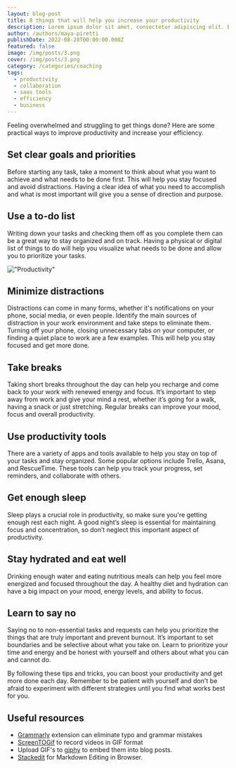 ```yaml
---
layout: blog-post
title: 8 things that will help you increase your productivity
description: Lorem ipsum dolor sit amet, consectetur adipiscing elit. Et nemo nimium beatus est; Idemne, quod iucunde? Duo Reges constructio interrete. At iamdecimum annum in spelunca iacet.
author: /authors/maya-piretti
publishDate: 2022-08-28T00:00:00.000Z
featured: false
image: /img/posts/3.png
cover: /img/posts/3.png
category: /categories/coaching
tags:
  - productivity
  - collaboration
  - saas tools
  - efficiency
  - business
---
```


Feeling overwhelmed and struggling to get things done? Here are some practical ways to improve productivity and increase your efficiency.

## Set clear goals and priorities
Before starting any task, take a moment to think about what you want to achieve and what needs to be done first. This will help you stay focused and avoid distractions. Having a clear idea of what you need to accomplish and what is most important will give you a sense of direction and purpose.

## Use a to-do list
Writing down your tasks and checking them off as you complete them can be a great way to stay organized and on track. Having a physical or digital list of things to do will help you visualize what needs to be done and allow you to prioritize your tasks.

!["Productivity"](https://static.vecteezy.com/system/resources/previews/015/485/195/original/investment-efficiency-infographic-chart-design-template-editable-infochart-with-icons-instructional-graphics-with-5-step-sequence-visual-data-presentation-vector.jpg)

## Minimize distractions
Distractions can come in many forms, whether it's notifications on your phone, social media, or even people. Identify the main sources of distraction in your work environment and take steps to eliminate them. Turning off your phone, closing unnecessary tabs on your computer, or finding a quiet place to work are a few examples. This will help you stay focused and get more done.

## Take breaks
Taking short breaks throughout the day can help you recharge and come back to your work with renewed energy and focus. It’s important to step away from work and give your mind a rest, whether it’s going for a walk, having a snack or just stretching. Regular breaks can improve your mood, focus and overall productivity.

## Use productivity tools
There are a variety of apps and tools available to help you stay on top of your tasks and stay organized. Some popular options include Trello, Asana, and RescueTime. These tools can help you track your progress, set reminders, and collaborate with others.

## Get enough sleep
Sleep plays a crucial role in productivity, so make sure you're getting enough rest each night. A good night’s sleep is essential for maintaining focus and concentration, so don’t neglect this important aspect of productivity.

## Stay hydrated and eat well
Drinking enough water and eating nutritious meals can help you feel more energized and focused throughout the day. A healthy diet and hydration can have a big impact on your mood, energy levels, and ability to focus.

## Learn to say no
Saying no to non-essential tasks and requests can help you prioritize the things that are truly important and prevent burnout. It’s important to set boundaries and be selective about what you take on. Learn to prioritize your time and energy and be honest with yourself and others about what you can and cannot do.

By following these tips and tricks, you can boost your productivity and get more done each day. Remember to be patient with yourself and don't be afraid to experiment with different strategies until you find what works best for you.

## Useful resources

 * [Grammarly](https://marketplace.visualstudio.com/items?itemName=znck.grammarly) extension can eliminate typo and grammar mistakes
 * [ScreenTOGif](https://www.screentogif.com/) to record videos in GIF format
 * Upload GIF's to [giphy](https://giphy.com/) to embed them into blog posts.
 * [Stackedit](https://stackedit.io/) for Markdown Editing in Browser.